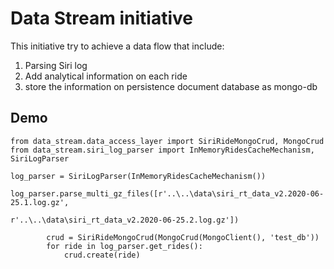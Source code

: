 # Data Stream initiative
This initiative try to achieve a data flow that include: 
1. Parsing Siri log
2. Add analytical information on each ride
3. store the information on persistence document database as mongo-db

## Demo

``` 
from data_stream.data_access_layer import SiriRideMongoCrud, MongoCrud
from data_stream.siri_log_parser import InMemoryRidesCacheMechanism, SiriLogParser

log_parser = SiriLogParser(InMemoryRidesCacheMechanism())
        log_parser.parse_multi_gz_files([r'..\..\data\siri_rt_data_v2.2020-06-25.1.log.gz',
                                         r'..\..\data\siri_rt_data_v2.2020-06-25.2.log.gz'])

        crud = SiriRideMongoCrud(MongoCrud(MongoClient(), 'test_db'))
        for ride in log_parser.get_rides():
            crud.create(ride)
```
